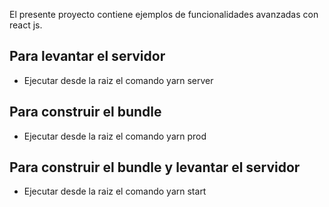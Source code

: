 El presente proyecto contiene ejemplos de funcionalidades avanzadas con react js.

## Para levantar el servidor
- Ejecutar desde la raiz el comando yarn server

## Para construir el bundle
- Ejecutar desde la raiz el comando yarn prod

## Para construir el bundle y levantar el servidor
- Ejecutar desde la raiz el comando yarn start

